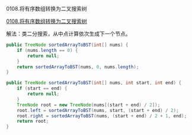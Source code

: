 0108.将有序数组转换为二叉搜索树

[0108.将有序数组转换为二叉搜索树
](https://leetcode-cn.com/problems/convert-sorted-array-to-binary-search-tree/)

解法：类二分搜索，从中点计算依次生成下一个节点。



```java
public TreeNode sortedArrayToBST(int[] nums) {
    if (nums.length == 0) {
        return null;
    }
    return sortedArrayToBST(nums, 0, nums.length);
}

public TreeNode sortedArrayToBST(int[] nums, int start, int end) {
    if (start == end) {
        return null;
    }
    TreeNode root = new TreeNode(nums[(start + end) / 2]);
    root.left = sortedArrayToBST(nums, start, (start + end) / 2);
    root.right = sortedArrayToBST(nums, (start + end) / 2 + 1, end);
    return root;
}
```

